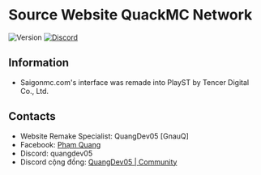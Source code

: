 # Source Website QuackMC Network
![Version](https://img.shields.io/badge-Minecraft-4.0.0-green?style=flat&logoColor=gray&labelColor=gray)
[![Discord](https://img.shields.io/discord/1247029974154612828.svg?label=&logo=discord&logoColor=ffffff&color=7389D8&labelColor=6A7EC2)](https://discord.gg/HsSUVGSc3c)
## Information
- Saigonmc.com's interface was remade into PlayST by Tencer Digital Co., Ltd.
## Contacts
- Website Remake Specialist: QuangDev05 [GnauQ]
- Facebook: [Phạm Quang](https://fb.com/quangdev05/)
- Discord: quangdev05
- Discord cộng đồng: [QuangDev05 | Community](https://discord.gg/HsSUVGSc3c)
